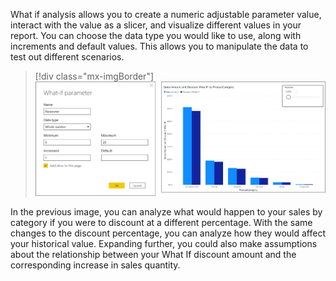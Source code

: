 What if analysis allows you to create a numeric adjustable parameter value, interact with the value as a slicer, and visualize different values in your report. You can choose the data type you would like to use, along with increments and default values. This allows you to manipulate the data to test out different scenarios.

> [!div class="mx-imgBorder"]
> [![The What if feature allows you to dynamically perform what-if type analysis by using a slider bar to visualize changes to a calculation.](../media/what-if-parameter.png)](../media/what-if-parameter.png#lightbox)

In the previous image, you can analyze what would happen to your sales by category if you were to discount at a different percentage. With the same changes to the discount percentage, you can analyze how they would affect your historical value. Expanding further, you could also make assumptions about the relationship between your What If discount amount and the corresponding increase in sales quantity.